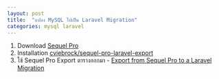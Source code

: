 ```yaml
---
layout: post
title:  "แปลง MySQL ไปเป็น Laravel Migration"
categories: mysql laravel
---
```

<!-- # Mysql to Laravel Migration -->

1. Download [Sequel Pro](https://sequelpro.com/download)
2. Installation [cviebrock/sequel-pro-laravel-export](https://github.com/cviebrock/sequel-pro-laravel-export)
3. ใช้ Sequel Pro Export ตารางออกมา - [Export from Sequel Pro to a Laravel Migration](https://laravel-news.com/sequel-pro-laravel-migration)
